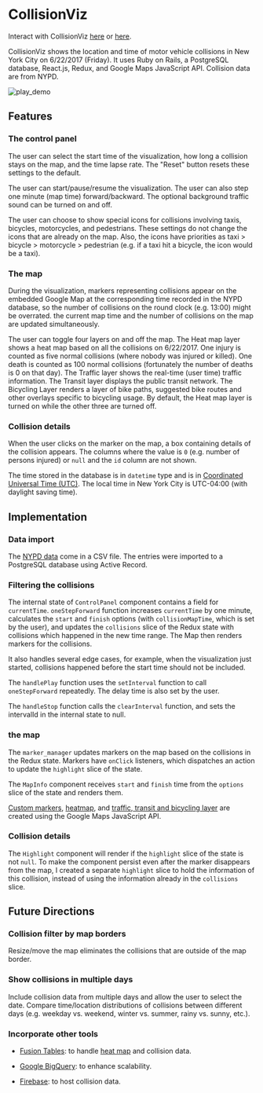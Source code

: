 # CollisionViz
Interact with CollisionViz [here](https://collisionviz.davidfeng.us/) or [here](https://collisionviz.herokuapp.com/).

CollisionViz shows the location and time of motor vehicle collisions in New York City on 6/22/2017 (Friday). It uses Ruby on Rails, a PostgreSQL database, React.js, Redux, and Google Maps JavaScript API. Collision data are from NYPD.

![play_demo](play_demo.gif)

## Features
### The control panel
The user can select the start time of the visualization, how long a collision stays on the map, and the time lapse rate. The "Reset" button resets these settings to the default.

The user can start/pause/resume the visualization. The user can also step one minute (map time) forward/backward. The optional background traffic sound can be turned on and off.

The user can choose to show special icons for collisions involving taxis, bicycles, motorcycles, and pedestrians. These settings do not change the icons that are already on the map. Also, the icons have priorities as taxi > bicycle > motorcycle > pedestrian (e.g. if a taxi hit a bicycle, the icon would be a taxi).

### The map
During the visualization, markers representing collisions appear on the embedded Google Map at the corresponding time recorded in the NYPD database, so the number of collisions on the round clock (e.g. 13:00) might be overrated. the current map time and the number of collisions on the map are updated simultaneously.

The user can toggle four layers on and off the map. The Heat map layer shows a heat map based on all the collisions on 6/22/2017. One injury is counted as five normal collisions (where nobody was injured or killed). One death is counted as 100 normal collisions (fortunately the number of deaths is 0 on that day). The Traffic layer shows the real-time (user time) traffic information. The Transit layer displays the public transit network. The Bicycling Layer renders a layer of bike paths, suggested bike routes and other overlays specific to bicycling usage. By default, the Heat map layer is turned on while the other three are turned off.

### Collision details
When the user clicks on the marker on the map, a box containing details of the collision appears.
The columns where the value is `0` (e.g. number of persons injured) or `null` and the `id` column are not shown.

The time stored in the database is in `datetime` type and is in [Coordinated Universal Time (UTC)](https://www.wikiwand.com/en/Coordinated_Universal_Time). The local time in New York City is UTC-04:00 (with daylight saving time).

## Implementation

### Data import
The [NYPD data][data_link] come in a CSV file. The entries were imported to a PostgreSQL database using Active Record.

[data_link]: https://data.cityofnewyork.us/Public-Safety/NYPD-Motor-Vehicle-Collisions/h9gi-nx95

### Filtering the collisions
The internal state of `ControlPanel` component contains a field for `currentTime`. `oneStepForward` function increases `currentTime` by one minute, calculates the `start` and `finish` options (with `collisionMapTime`, which is set by the user), and updates the `collisions` slice of the Redux state with collisions which happened in the new time range. The Map then renders markers for the collisions.

It also handles several edge cases, for example, when the visualization just started, collisions happened before the start time should not be included.

The `handlePlay` function uses the `setInterval` function to call `oneStepForward` repeatedly. The delay time is also set by the user.

The `handleStop` function calls the `clearInterval` function, and sets the intervalId in the internal state to null.

### the map
The `marker_manager` updates markers on the map based on the collisions in the Redux state. Markers have `onClick` listeners, which dispatches an action to update the `highlight` slice of the state.

The `MapInfo` component receives `start` and `finish` time from the `options` slice of the state and renders them.

[Custom markers](https://developers.google.com/maps/documentation/javascript/custom-markers), [heatmap](https://developers.google.com/maps/documentation/javascript/heatmaplayer), and [traffic, transit and bicycling layer](https://developers.google.com/maps/documentation/javascript/trafficlayer) are created using the Google Maps JavaScript API.

### Collision details
The `Highlight` component will render if the `highlight` slice of the state is not `null`. To make the component persist even after the marker disappears from the map, I created a separate `highlight` slice to hold the information of this collision, instead of using the information already in the `collisions` slice.

## Future Directions

### Collision filter by map borders
Resize/move the map eliminates the collisions that are outside of the map border.

### Show collisions in multiple days
Include collision data from multiple days and allow the user to select the date. Compare time/location distributions of collisions between different days (e.g. weekday vs. weekend, winter vs. summer, rainy vs. sunny, etc.).

### Incorporate other tools
* [Fusion Tables](https://developers.google.com/maps/documentation/javascript/fusiontableslayer): to handle [heat map](https://developers.google.com/maps/documentation/javascript/heatmaplayer) and collision data.

* [Google BigQuery](https://cloud.google.com/bigquery/public-data/nypd-mv-collisions): to enhance scalability.

* [Firebase](https://firebase.google.com/): to host collision data.
